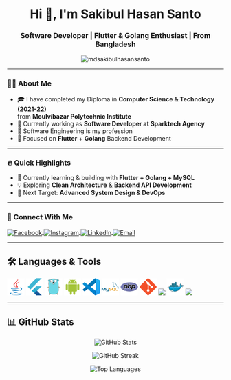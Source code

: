 <h1 align="center">Hi 👋, I'm Sakibul Hasan Santo</h1>
<h3 align="center">Software Developer | Flutter & Golang Enthusiast | From Bangladesh</h3>

<p align="center">
  <img src="https://komarev.com/ghpvc/?username=mdsakibulhasansanto&label=Profile%20views&color=0e75b6&style=flat" alt="mdsakibulhasansanto" />
</p>

---

### 👨‍💻 About Me
- 🎓 I have completed my Diploma in **Computer Science & Technology (2021-22)**  
  from **Moulvibazar Polytechnic Institute**  
- 💼 Currently working as **Software Developer at Sparktech Agency**  
- 📱 Software Engineering is my profession  
- 🚀 Focused on **Flutter** + **Golang** Backend Development  

---

### 🔥 Quick Highlights
- 🌱 Currently learning & building with **Flutter + Golang + MySQL**  
- 💡 Exploring **Clean Architecture** & **Backend API Development**  
- 🎯 Next Target: **Advanced System Design & DevOps**  

---

### 🤝 Connect With Me
<p align="left">
  <a href="https://fb.com/mdsakibulhasansanto" target="blank">
    <img align="center" src="https://raw.githubusercontent.com/rahuldkjain/github-profile-readme-generator/master/src/images/icons/Social/facebook.svg" alt="Facebook" height="30" width="40" />
  </a>
  <a href="https://www.instagram.com/mdsakibulhasansanto" target="blank">
    <img align="center" src="https://raw.githubusercontent.com/rahuldkjain/github-profile-readme-generator/master/src/images/icons/Social/instagram.svg" alt="Instagram" height="30" width="40" />
  </a>
  <a href="https://www.linkedin.com/in/mdsakibulhasansanto" target="blank">
    <img align="center" src="https://raw.githubusercontent.com/rahuldkjain/github-profile-readme-generator/master/src/images/icons/Social/linked-in-alt.svg" alt="LinkedIn" height="30" width="40" />
  </a>
  <a href="mailto:mdsakibulhasansanto@gmail.com">
    <img align="center" src="https://cdn-icons-png.flaticon.com/512/732/732200.png" alt="Email" height="30" width="40" />
  </a>
</p>

---

## 🛠️ Languages & Tools
<p>
  <img src="https://raw.githubusercontent.com/devicons/devicon/master/icons/java/java-original.svg" height="40"/>
  <img src="https://raw.githubusercontent.com/devicons/devicon/master/icons/flutter/flutter-original.svg" height="40"/>
  <img src="https://raw.githubusercontent.com/devicons/devicon/master/icons/go/go-original.svg" height="40"/>
  <img src="https://raw.githubusercontent.com/devicons/devicon/master/icons/android/android-original.svg" height="40"/>
  <img src="https://raw.githubusercontent.com/devicons/devicon/master/icons/vscode/vscode-original.svg" height="40"/>
  <img src="https://raw.githubusercontent.com/devicons/devicon/master/icons/mysql/mysql-original-wordmark.svg" height="40"/>
  <img src="https://raw.githubusercontent.com/devicons/devicon/master/icons/php/php-original.svg" height="40"/>
  <img src="https://raw.githubusercontent.com/devicons/devicon/master/icons/git/git-original.svg" height="40"/>
  <img src="https://www.vectorlogo.zone/logos/firebase/firebase-icon.svg" height="40"/>
  <img src="https://raw.githubusercontent.com/devicons/devicon/master/icons/docker/docker-original.svg" height="40"/>
  <img src="https://www.vectorlogo.zone/logos/figma/figma-icon.svg" height="40"/>
</p>

---

## 📊 GitHub Stats
<p align="center">
  <img src="https://github-readme-stats.vercel.app/api?username=mdsakibulhasansanto&show_icons=true&locale=en" alt="GitHub Stats" />
</p>

<p align="center">
  <img src="https://github-readme-streak-stats.herokuapp.com/?user=mdsakibulhasansanto&" alt="GitHub Streak" />
</p>

<p align="center">
  <img src="https://github-readme-stats.vercel.app/api/top-langs?username=mdsakibulhasansanto&show_icons=true&locale=en&layout=compact" alt="Top Languages" />
</p>
